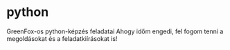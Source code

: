 # python
GreenFox-os python-képzés feladatai
Ahogy időm engedi, fel fogom tenni a megoldásokat és a feladatkiírásokat is!
